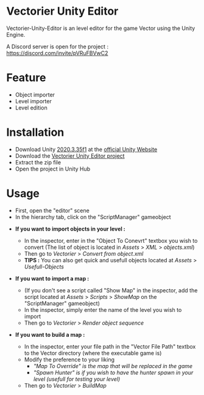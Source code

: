 # Vectorier Unity Editor
Vectorier-Unity-Editor is an level editor for the game Vector using the Unity Engine.

A Discord server is open for the project : https://discord.com/invite/pVRuFBVwC2

# Feature
 * Object importer
 * Level importer
 * Level edition

# Installation
 * Download Unity [2020.3.35f1](https://download.unity3d.com/download_unity/18e4db7a9996/Windows64EditorInstaller/UnitySetup64-2020.3.35f1.exe) at the [official Unity Website](https://unity3d.com/get-unity/download/archive)
 * Download the [Vectorier Unity Editor project](https://github.com/DoritoTheChips/Vectorier-Unity-Editor/archive/refs/heads/main.zip)
 * Extract the zip file
 * Open the project in Unity Hub
 
# Usage
 * First, open the "editor" scene
 * In the hierarchy tab, click on the "ScriptManager" gameobject
 - **If you want to import objects in your level :**
    * In the inspector, enter in the "Object To Conevrt" textbox you wish to convert (The list of object is located in *Assets* > *XML* > *objects.xml*)
    * Then go to *Vectorier* > *Convert from object.xml*
    * **TIPS :** You can also get quick and usefull objects located at *Assets* > *Usefull-Objects*
    
 - **If you want to import a map :**
    * (If you don't see a script called "Show Map" in the inspector, add the script located at *Assets* > *Scripts* > *ShowMap* on the "ScriptManager" gameobject)
    * In the inspector, simply enter the name of the level you wish to import 
    * Then go to *Vectorier* > *Render object sequence*
    
 - **If you want to build a map :**
    * In the inspector, enter your file path in the "Vector File Path" textbox to the Vector directory (where the executable game is)
    * Modify the preference to your liking
        - *"Map To Override" is the map that will be replaced in the game*
        - *"Spawn Hunter" is if you wish to have the hunter spawn in your level (usefull for testing your level)*
    * Then go to *Vectorier* > *BuildMap*
